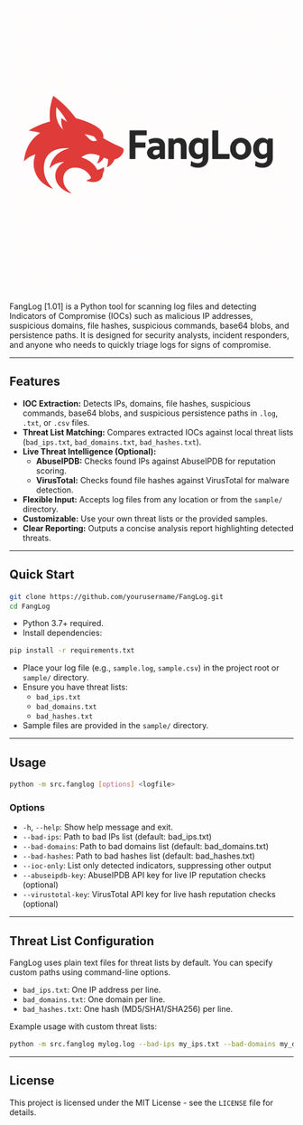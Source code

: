 ![FangLog](media/fangloglogo.png)

FangLog [1.01] is a Python tool for scanning log files and detecting Indicators of Compromise (IOCs) such as malicious IP addresses, suspicious domains, file hashes, suspicious commands, base64 blobs, and persistence paths. It is designed for security analysts, incident responders, and anyone who needs to quickly triage logs for signs of compromise.

---

## Features

- **IOC Extraction:** Detects IPs, domains, file hashes, suspicious commands, base64 blobs, and suspicious persistence paths in `.log`, `.txt`, or `.csv` files.
- **Threat List Matching:** Compares extracted IOCs against local threat lists (`bad_ips.txt`, `bad_domains.txt`, `bad_hashes.txt`).
- **Live Threat Intelligence (Optional):**
  - **AbuseIPDB:** Checks found IPs against AbuseIPDB for reputation scoring.
  - **VirusTotal:** Checks found file hashes against VirusTotal for malware detection.
- **Flexible Input:** Accepts log files from any location or from the `sample/` directory.
- **Customizable:** Use your own threat lists or the provided samples.
- **Clear Reporting:** Outputs a concise analysis report highlighting detected threats.

---

## Quick Start

```sh
git clone https://github.com/yourusername/FangLog.git
cd FangLog
```

- Python 3.7+ required.
- Install dependencies:

```sh
pip install -r requirements.txt
```

- Place your log file (e.g., `sample.log`, `sample.csv`) in the project root or `sample/` directory.
- Ensure you have threat lists:
  - `bad_ips.txt`
  - `bad_domains.txt`
  - `bad_hashes.txt`
- Sample files are provided in the `sample/` directory.

---

## Usage

```sh
python -m src.fanglog [options] <logfile>
```

### Options

- `-h`, `--help`: Show help message and exit.
- `--bad-ips`: Path to bad IPs list (default: bad_ips.txt)
- `--bad-domains`: Path to bad domains list (default: bad_domains.txt)
- `--bad-hashes`: Path to bad hashes list (default: bad_hashes.txt)
- `--ioc-only`: List only detected indicators, suppressing other output
- `--abuseipdb-key`: AbuseIPDB API key for live IP reputation checks (optional)
- `--virustotal-key`: VirusTotal API key for live hash reputation checks (optional)

---

## Threat List Configuration

FangLog uses plain text files for threat lists by default. You can specify custom paths using command-line options.

- `bad_ips.txt`: One IP address per line.
- `bad_domains.txt`: One domain per line.
- `bad_hashes.txt`: One hash (MD5/SHA1/SHA256) per line.

Example usage with custom threat lists:

```sh
python -m src.fanglog mylog.log --bad-ips my_ips.txt --bad-domains my_domains.txt --bad-hashes my_hashes.txt
```

---

## License

This project is licensed under the MIT License - see the `LICENSE` file for details.
